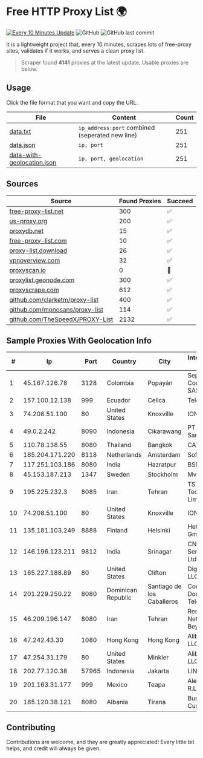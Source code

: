 
# Free HTTP Proxy List 🌍

[![Every 10 Minutes Update](https://github.com/mertguvencli/http-proxy-list/actions/workflows/main.yml/badge.svg?branch=main)](https://github.com/mertguvencli/http-proxy-list/actions/workflows/main.yml)
![GitHub](https://img.shields.io/github/license/mertguvencli/http-proxy-list)
![GitHub last commit](https://img.shields.io/github/last-commit/mertguvencli/http-proxy-list)

It is a lightweight project that, every 10 minutes, scrapes lots of free-proxy sites, validates if it works, and serves a clean proxy list.


> Scraper found **4141** proxies at the latest update. Usable proxies are below.

## Usage

Click the file format that you want and copy the URL.


|File|Content|Count|
|----|-------|-----|
|[data.txt](https://raw.githubusercontent.com/mertguvencli/http-proxy-list/main/proxy-list/data.txt)|`ip_address:port` combined (seperated new line)|251|
|[data.json](https://raw.githubusercontent.com/mertguvencli/http-proxy-list/main/proxy-list/data.json)|`ip, port`|251|
|[data-with-geolocation.json](https://raw.githubusercontent.com/mertguvencli/http-proxy-list/main/proxy-list/data-with-geolocation.json)|`ip, port, geolocation`|251|

## Sources

|Source|Found Proxies|Succeed|
|------|-------------|-------|
|[free-proxy-list.net](https://free-proxy-list.net)|300|✅|
|[us-proxy.org](https://www.us-proxy.org)|200|✅|
|[proxydb.net](http://proxydb.net)|15|✅|
|[free-proxy-list.com](https://free-proxy-list.com/?page=&port=&type%5B%5D=http&type%5B%5D=https&up_time=0&search=Search)|10|✅|
|[proxy-list.download](https://www.proxy-list.download/HTTP)|26|✅|
|[vpnoverview.com](https://vpnoverview.com/privacy/anonymous-browsing/free-proxy-servers)|32|✅|
|[proxyscan.io](https://www.proxyscan.io)|0|🚫|
|[proxylist.geonode.com](https://proxylist.geonode.com/api/proxy-list?limit=300&page=1&sort_by=lastChecked&sort_type=desc&protocols=http,https)|300|✅|
|[proxyscrape.com](https://api.proxyscrape.com/v2/?request=displayproxies&protocol=http&timeout=10000&country=all&ssl=all&anonymity=all)|612|✅|
|[github.com/clarketm/proxy-list](https://raw.githubusercontent.com/clarketm/proxy-list/master/proxy-list-raw.txt)|400|✅|
|[github.com/monosans/proxy-list](https://raw.githubusercontent.com/monosans/proxy-list/main/proxies/http.txt)|114|✅|
|[github.com/TheSpeedX/PROXY-List](https://raw.githubusercontent.com/TheSpeedX/PROXY-List/master/http.txt)|2132|✅|


## Sample Proxies With Geolocation Info

|#|Ip|Port|Country|City|Internet Service Provider|
|-|--|----|-------|----|-------------------------|
|1|45.167.126.78|3128|Colombia|Popayán|Sepcom Comunicaciones SAS|
|2|157.100.12.138|999|Ecuador|Celica|Telconet S.A|
|3|74.208.51.100|80|United States|Knoxville|IONOS SE|
|4|49.0.2.242|8090|Indonesia|Cikarawang|PT Usaha Adi Sanggoro|
|5|110.78.138.55|8080|Thailand|Bangkok|CAT-BB|
|6|185.204.171.220|8118|Netherlands|Amsterdam|Softqloud GmbH|
|7|117.251.103.186|8080|India|Hazratpur|BSNL Internet|
|8|45.153.187.213|1347|Sweden|Stockholm|Mvps LTD|
|9|195.225.232.3|8085|Iran|Tehran|TS Information Technology Limited|
|10|74.208.51.100|80|United States|Knoxville|IONOS SE|
|11|135.181.103.249|8888|Finland|Helsinki|Hetzner Online GmbH|
|12|146.196.123.211|9812|India|Srinagar|CNS Infotel Services Pvt. Ltd.|
|13|165.227.188.89|80|United States|Clifton|DigitalOcean, LLC|
|14|201.229.250.22|8080|Dominican Republic|Santiago de los Caballeros|Compañía Dominicana de Teléfonos S. A.|
|15|46.209.196.147|8080|Iran|Tehran|Respina Networks & Beyond PJSC|
|16|47.242.43.30|1080|Hong Kong|Hong Kong|Alibaba.com LLC|
|17|47.254.31.179|80|United States|Minkler|Alibaba.com LLC|
|18|202.77.120.38|57965|Indonesia|Jakarta|LINKNET|
|19|201.163.31.177|999|Mexico|Teapa|Alestra, S. de R.L. de C.V.|
|20|185.120.38.121|8080|Albania|Tirana|Business Customers IP|



## Contributing

Contributions are welcome, and they are greatly appreciated! Every
little bit helps, and credit will always be given.

